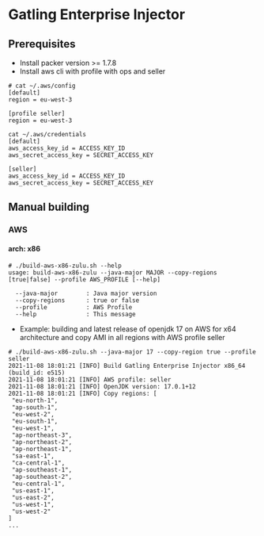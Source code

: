 # Gatling Enterprise Injector

## Prerequisites

* Install packer version >= 1.7.8
* Install aws cli with profile with ops and seller

```
# cat ~/.aws/config
[default]
region = eu-west-3

[profile seller]
region = eu-west-3
```

```
cat ~/.aws/credentials
[default]
aws_access_key_id = ACCESS_KEY_ID
aws_secret_access_key = SECRET_ACCESS_KEY

[seller]
aws_access_key_id = ACCESS_KEY_ID
aws_secret_access_key = SECRET_ACCESS_KEY
```

## Manual building

### AWS
#### arch: x86

```
# ./build-aws-x86-zulu.sh --help
usage: build-aws-x86-zulu --java-major MAJOR --copy-regions [true|false] --profile AWS_PROFILE [--help]

  --java-major        : Java major version
  --copy-regions      : true or false
  --profile           : AWS Profile
  --help              : This message
```

* Example: building and latest release of openjdk 17 on AWS for x64 architecture and copy AMI in all regions with AWS profile seller

```
# ./build-aws-x86-zulu.sh --java-major 17 --copy-region true --profile seller
2021-11-08 18:01:21 [INFO] Build Gatling Enterprise Injector x86_64 (build_id: e515)
2021-11-08 18:01:21 [INFO] AWS profile: seller
2021-11-08 18:01:21 [INFO] OpenJDK version: 17.0.1+12
2021-11-08 18:01:21 [INFO] Copy regions: [
 "eu-north-1",
 "ap-south-1",
 "eu-west-2",
 "eu-south-1",
 "eu-west-1",
 "ap-northeast-3",
 "ap-northeast-2",
 "ap-northeast-1",
 "sa-east-1",
 "ca-central-1",
 "ap-southeast-1",
 "ap-southeast-2",
 "eu-central-1",
 "us-east-1",
 "us-east-2",
 "us-west-1",
 "us-west-2"
]
...
```
